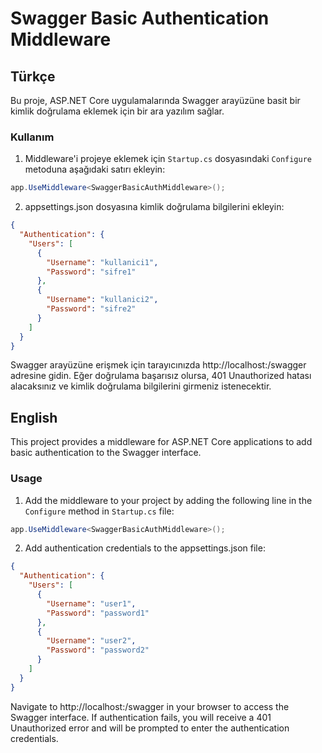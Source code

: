 # Swagger Basic Authentication Middleware

## Türkçe

Bu proje, ASP.NET Core uygulamalarında Swagger arayüzüne basit bir kimlik doğrulama eklemek için bir ara yazılım sağlar.

### Kullanım

1. Middleware'i projeye eklemek için `Startup.cs` dosyasındaki `Configure` metoduna aşağıdaki satırı ekleyin:

```csharp
app.UseMiddleware<SwaggerBasicAuthMiddleware>();
```

2. appsettings.json dosyasına kimlik doğrulama bilgilerini ekleyin:
```json
{
  "Authentication": {
    "Users": [
      {
        "Username": "kullanici1",
        "Password": "sifre1"
      },
      {
        "Username": "kullanici2",
        "Password": "sifre2"
      }
    ]
  }
}
```
Swagger arayüzüne erişmek için tarayıcınızda http://localhost:<port>/swagger adresine gidin. Eğer doğrulama başarısız olursa, 401 Unauthorized hatası alacaksınız ve kimlik doğrulama bilgilerini girmeniz istenecektir.



## English

This project provides a middleware for ASP.NET Core applications to add basic authentication to the Swagger interface.

### Usage

1. Add the middleware to your project by adding the following line in the `Configure` method in `Startup.cs` file:

```csharp
app.UseMiddleware<SwaggerBasicAuthMiddleware>();
```
2. Add authentication credentials to the appsettings.json file:
```json
{
  "Authentication": {
    "Users": [
      {
        "Username": "user1",
        "Password": "password1"
      },
      {
        "Username": "user2",
        "Password": "password2"
      }
    ]
  }
}
```
Navigate to http://localhost:<port>/swagger in your browser to access the Swagger interface. If authentication fails, you will receive a 401 Unauthorized error and will be prompted to enter the authentication credentials.
